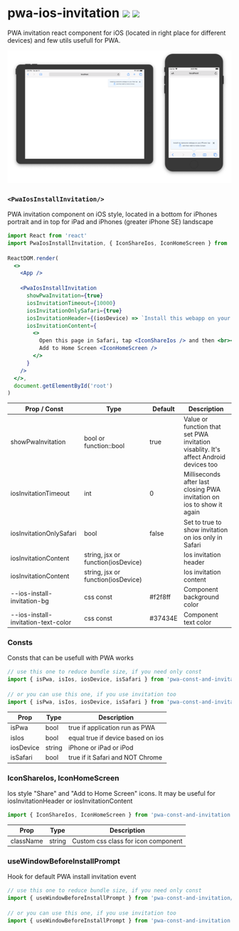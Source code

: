 # pwa-ios-invitation [![](https://img.shields.io/npm/v/pwa-ios-invitation.svg?style=flat)](https://www.npmjs.com/package/pwa-ios-invitation) ![](https://img.shields.io/bundlephobia/minzip/pwa-ios-invitation.svg?style=flat)

PWA invitation react component for iOS (located in right place for different devices) and few utils usefull for PWA.

![Screenshot](Screenshot.png)

### `<PwaIosInstallInvitation/>`

PWA invitation component on iOS style, located in a bottom for iPhones portrait and in top for iPad and iPhones (greater iPhone SE) landscape 

```jsx
import React from 'react'
import PwaIosInstallInvitation, { IconShareIos, IconHomeScreen } from 'pwa-const-and-invitation'

ReactDOM.render(
  <>
    <App />

    <PwaIosInstallInvitation
      showPwaInvitation={true}
      iosInvitationTimeout={10000}
      iosInvitationOnlySafari={true}
      iosInvitationHeader={(iosDevice) => `Install this webapp on your ${iosDevice}`}
      iosInvitationContent={
        <>
          Open this page in Safari, tap <IconShareIos /> and then <br></br>
          Add to Home Screen <IconHomeScreen />
        </>
      }
    />
  </>,
  document.getElementById('root')
)
```

| Prop / Const                    | Type                               | Default                                                                                       | Description                                                                          |
| ----------------------- | ---------------------------------- | --------------------------------------------------------------------------------------------- | ------------------------------------------------------------------------------------ |
| showPwaInvitation       | bool or function::bool             | true                                                                                          | Value or function that set PWA invitation visablity. It's affect Android devices too |
| iosInvitationTimeout    | int                                | 0                                                                                             | Milliseconds after last closing PWA invitation on ios to show it again               |
| iosInvitationOnlySafari | bool                               | false                                                                                         | Set to true to show invitation on ios only in Safari                                 |
| iosInvitationContent    | string, jsx or function(iosDevice) |  | Ios invitation header  
| iosInvitationContent    | string, jsx or function(iosDevice) |  | Ios invitation content                                                               |
| --ios-install-invitation-bg    | css const | #f2f8ff | Component background color |
| --ios-install-invitation-text-color    | css const | #37434E | Component text color |


### Consts

Consts that can be usefull with PWA works

```jsx
// use this one to reduce bundle size, if you need only const
import { isPwa, isIos, iosDevice, isSafari } from 'pwa-const-and-invitation/const' 

// or you can use this one, if you use invitation too
import { isPwa, isIos, iosDevice, isSafari } from 'pwa-const-and-invitation'
```

| Prop      | Type   | Description                       |
| --------- | ------ | --------------------------------- |
| isPwa     | bool   | true if application run as PWA    |
| isIos     | bool   | equal true if device based on ios |
| iosDevice | string | iPhone or iPad or iPod            |
| isSafari  | bool   | true if it Safari and NOT Chrome  |



### IconShareIos, IconHomeScreen

Ios style "Share" and "Add to Home Screen" icons. It may be useful for iosInvitationHeader or iosInvitationContent

```jsx
import { IconShareIos, IconHomeScreen } from 'pwa-const-and-invitation'
```

| Prop      | Type   | Description                         |
| --------- | ------ | ----------------------------------- |
| className | string | Custom css class for icon component |



### useWindowBeforeInstallPrompt

Hook for default PWA install invitation event


```jsx
// use this one to reduce bundle size, if you need only const
import { useWindowBeforeInstallPrompt } from 'pwa-const-and-invitation/hooks'

// or you can use this one, if you use invitation too
import { useWindowBeforeInstallPrompt } from 'pwa-const-and-invitation'
```
